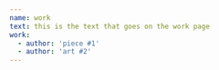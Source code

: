 ```yaml
---
name: work
text: this is the text that goes on the work page
work:
  - author: 'piece #1'
  - author: 'art #2'
---
```


